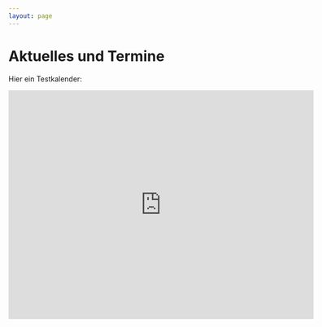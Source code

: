 ```yaml
---
layout: page
---
```

# Aktuelles und Termine

Hier ein Testkalender:

<iframe src="https://calendar.google.com/calendar/embed?showNav=0&amp;showPrint=0&amp;height=450&amp;wkst=2&amp;bgcolor=%23ffffff&amp;src=mtfcd9tgnmni4054o463r7ftmo%40group.calendar.google.com&amp;color=%236B3304&amp;ctz=Europe%2FBerlin" style="border-width:0" width="600" height="450" frameborder="0" scrolling="no"></iframe>